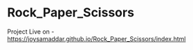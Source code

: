 # Rock_Paper_Scissors

Project Live on - https://joysamaddar.github.io/Rock_Paper_Scissors/index.html

